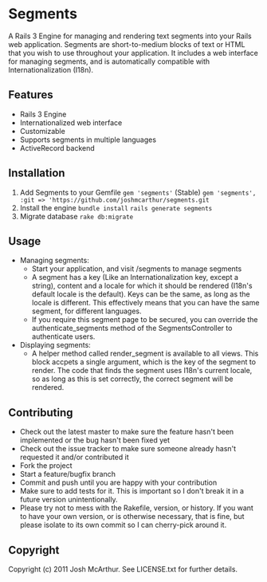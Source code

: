 Segments
========

A Rails 3 Engine for managing and rendering text segments into your Rails web application. Segments are short-to-medium blocks of text or HTML that you wish to use throughout your application. It includes a web interface for managing segments, and is automatically compatible with Internationalization (I18n).

Features
--------

* Rails 3 Engine
* Internationalized web interface
* Customizable
* Supports segments in multiple languages
* ActiveRecord backend

Installation
------------

1. Add Segments to your Gemfile
    `gem 'segments'` (Stable)
    `gem 'segments', :git => 'https://github.com/joshmcarthur/segments.git`
2. Install the engine
    `bundle install`
    `rails generate segments`
3. Migrate database
    `rake db:migrate`

Usage
-----

* Managing segments:
    * Start your application, and visit /segments to manage segments
    * A segment has a key (Like an Internationalization key, except a string), content and a locale for which it should be rendered (I18n's default locale is the default). Keys can be the same, as long as the locale is different. This effectively means that you can have the same segment, for different languages.
    * If you require this segment page to be secured, you can override the authenticate_segments method of the SegmentsController to authenticate users.
* Displaying segments:
    * A helper method called render_segment is available to all views. This block accpets a single argument, which is the key of the segment to render. The code that finds the segment uses I18n's current locale, so as long as this is set correctly, the correct segment will be rendered. 
 
Contributing
------------
 
* Check out the latest master to make sure the feature hasn't been implemented or the bug hasn't been fixed yet
* Check out the issue tracker to make sure someone already hasn't requested it and/or contributed it
* Fork the project
* Start a feature/bugfix branch
* Commit and push until you are happy with your contribution
* Make sure to add tests for it. This is important so I don't break it in a future version unintentionally.
* Please try not to mess with the Rakefile, version, or history. If you want to have your own version, or is otherwise necessary, that is fine, but please isolate to its own commit so I can cherry-pick around it.

Copyright
---------

Copyright (c) 2011 Josh McArthur. See LICENSE.txt for
further details.

